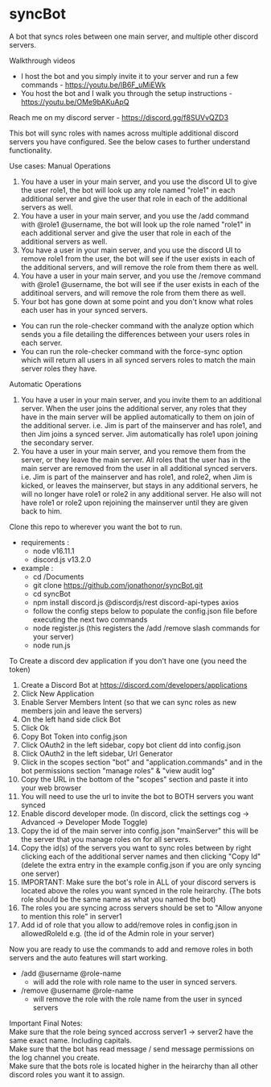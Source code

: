 # syncBot
A bot that syncs roles between one main server, and multiple other discord servers.

Walkthrough videos
 - I host the bot and you simply invite it to your server and run a few commands
        - https://youtu.be/lB6F_uMiEWk
 - You host the bot and I walk you through the setup instructions
        - https://youtu.be/OMe9bAKuApQ

Reach me on my discord server 
    - https://discord.gg/f8SUVvQZD3

This bot will sync roles with names across multiple additional discord servers you have configured. See the below cases to further understand functionality.

Use cases:
Manual Operations
1. You have a user in your main server, and you use the discord UI to give the user role1, the bot will look up any role named "role1" in each additional server and give the user that role in each of the additional servers as well.
2. You have a user in your main server, and you use the /add command with @role1 @username, the bot will look up the role named "role1" in each additional server and give the user that role in each of the additional servers as well.
3. You have a user in your main server, and you use the discord UI to remove role1 from the user, the bot will see if the user exists in each of the additional servers, and will remove the role from them there as well.
4. You have a user in your main server, and you use the /remove command with @role1 @username, the bot will see if the user exists in each of the additinoal servers, and will remove the role from them there as well.
5. Your bot has gone down at some point and you don't know what roles each user has in your synced servers.
 - You can run the role-checker command with the analyze option which sends you a file detailing the differences between your users roles in each server.
 - You can run the role-checker command with the force-sync option which will return all users in all synced servers roles to match the main server roles they have.

Automatic Operations
1. You have a user in your main server, and you invite them to an additional server. When the user joins the additional server, any roles that they have in the main server will be applied automatically to them on join of the additional server. i.e. Jim is part of the mainserver and has role1, and then Jim joins a synced server. Jim automatically has role1 upon joining the secondary server.
2. You have a user in your main server, and you remove them from the server, or they leave the main server. All roles that the user has in the main server are removed from the user in all additional synced servers. i.e. Jim is part of the mainserver and has role1, and role2, when Jim is kicked, or leaves the mainserver, but stays in any additional servers, he will no longer have role1 or role2 in any additional server. He also will not have role1 or role2 upon rejoining the mainserver until they are given back to him.

Clone this repo to wherever you want the bot to run.
- requirements :
    - node v16.11.1 
    - discord.js v13.2.0
- example :
    - cd /Documents
    - git clone https://github.com/jonathonor/syncBot.git
    - cd syncBot
    - npm install discord.js @discordjs/rest discord-api-types axios 
    - follow the config steps below to populate the config.json file before executing the next two commands
    - node register.js (this registers the /add /remove slash commands for your server)
    - node run.js

To Create a discord dev application if you don't have one (you need the token)
1. Create a Discord Bot at https://discord.com/developers/applications
2. Click New Application
3. Enable Server Members Intent (so that we can sync roles as new members join and leave the servers)
4. On the left hand side click Bot
5. Click Ok
6. Copy Bot Token into config.json
7. Click OAuth2 in the left sidebar, copy bot client dd into config.json
8. Click OAuth2 in the left sidebar, Url Generator
10. Click in the scopes section "bot" and "application.commands" and in the bot permissions section "manage roles" & "view audit log"
11. Copy the URL in the bottom of the "scopes" section and paste it into your web browser
12. You will need to use the url to invite the bot to BOTH servers you want synced
13. Enable discord developer mode. (In discord, click the settings cog -> Advanced -> Developer Mode Toggle)
14. Copy the id of the main server into config.json "mainServer" this will be the server that you manage roles on for all servers.
15. Copy the id(s) of the servers you want to sync roles between by right clicking each of the additional server names
and then clicking "Copy Id" (delete the extra entry in the example config.json if you are only syncing one server)
14. IMPORTANT: Make sure the bot's role in ALL of your discord servers is located above the roles you want synced in the role heirarchy. (The bots role should be the same name as what you named the bot)
15. The roles you are syncing across servers should be set to "Allow anyone to mention this role" in server1
16. Add id of role that you allow to add/remove roles in config.json in allowedRoleId e.g. (the id of the Admin role in your server)

Now you are ready to use the commands to add and remove roles in both servers and the auto features will start working.
- /add @username @role-name 
    - will add the role with role name to the user in synced servers.
- /remove @username @role-name
    - will remove the role with the role name from the user in synced servers

Important Final Notes:<br>
Make sure that the role being synced accross server1 -> server2 have the same exact name. Including capitals.<br>
Make sure that the bot has read message / send message permissions on the log channel you create.<br>
Make sure that the bots role is located higher in the heirarchy than all other discord roles you want it to assign.

